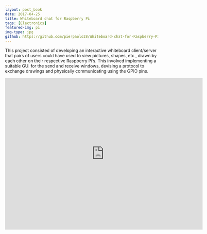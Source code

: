 ```yaml
---
layout: post_book
date: 2017-04-25
title: Whiteboard chat for Raspberry Pi
tags: [Electronics]
featured-img: pi
img-type: jpg
github: https://github.com/pierpaolo28/Whiteboard-chat-for-Raspberry-Pi
---
```


This project consisted of developing an interactive whiteboard client/server that pairs of users could have used to view pictures, shapes, etc., drawn by each other on their respective Raspberry Pi’s. This involved implementing a suitable GUI for the send and receive windows, devising a protocol to exchange drawings and physically communicating using the GPIO pins.

<div class="wrapper" style="text-align: center;">
  <iframe
    class="vidio"
    width="650"
    height="500"
    src="https://www.youtube.com/embed/mRQcKC88PW0?rel=0"
    frameborder="0"
    allowfullscreen
  >
  </iframe>
</div>
